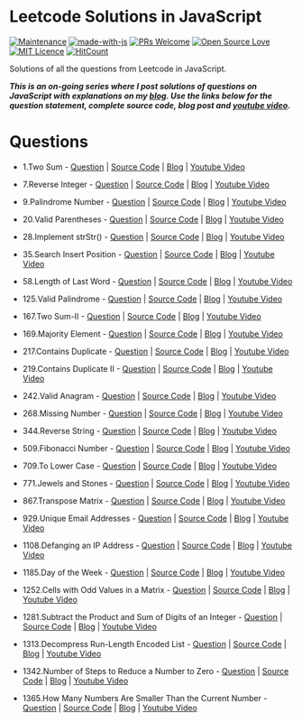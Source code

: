 # Leetcode Solutions in JavaScript

[![Maintenance](https://img.shields.io/badge/Maintained%3F-yes-green.svg)](https://github.com/rishabh1403/leetcode-javascript-solutions/graphs/commit-activity) [![made-with-js](https://img.shields.io/badge/Made%20with-JS-yellowgreen)](https://nodejs.org/) [![PRs Welcome](https://img.shields.io/badge/PRs-welcome-brightgreen.svg?style=flat-square)](http://makeapullrequest.com) [![Open Source Love](https://badges.frapsoft.com/os/v1/open-source.svg?v=103)](https://github.com/ellerbrock/open-source-badges/) [![MIT Licence](https://badges.frapsoft.com/os/mit/mit.svg?v=103)](https://opensource.org/licenses/mit-license.php) [![HitCount](http://hits.dwyl.io/rishabh1403/leetcode-javascript-solutions.svg)](http://hits.dwyl.io/rishabh1403/leetcode-javascript-solutions)

Solutions of all the questions from Leetcode in JavaScript.

***This is an on-going series where I post solutions of questions on JavaScript with explanations on my [blog](https://rishabh1403.com). Use the links below for the question statement, complete source code, blog post and [youtube video](https://youtube.com/rishabh1403).***

# Questions

- 1.Two Sum - [Question](https://leetcode.com/problems/two-sum/) | [Source Code](https://github.com/rishabh1403/leetcode-javascript-solutions/blob/master/1-100/1-two-sum.js) | [Blog](https://rishabh1403.com/leetcode-solution-of-two-sum-in-javascript) | [Youtube Video](https://www.youtube.com/watch?v=qqC9m93ofwI)

- 7.Reverse Integer - [Question](https://leetcode.com/problems/reverse-integer/) | [Source Code](https://github.com/rishabh1403/leetcode-javascript-solutions/blob/master/1-100/7-reverse-integer.js) | [Blog](https://rishabh1403.com/leetcode-solution-of-reverse-integer-in-javascript) | [Youtube Video](https://www.youtube.com/watch?v=cIBwTqjh6VQ)

- 9.Palindrome Number - [Question](https://leetcode.com/problems/palindrome-number/) | [Source Code](https://github.com/rishabh1403/leetcode-javascript-solutions/blob/master/1-100/9-palindrome-number.js) | [Blog](https://rishabh1403.com/leetcode-solution-of-palindrome-number-in-javascript) | [Youtube Video](https://youtu.be/7lCkkX3UAvU)

- 20.Valid Parentheses - [Question](https://leetcode.com/problems/valid-parentheses/) | [Source Code](https://github.com/rishabh1403/leetcode-javascript-solutions/blob/master/1-100/20-valid-parentheses.js) | [Blog](https://rishabh1403.com/posts/coding/leetcode/2019/09/leetcode-solution-of-valid-parentheses-in-javascript) | [Youtube Video](https://youtu.be/OuRH74PiPas)

- 28.Implement strStr() - [Question](https://leetcode.com/problems/implement-strstr/) | [Source Code](https://github.com/rishabh1403/leetcode-javascript-solutions/blob/master/1-100/28-implement-strstr.js) | [Blog](https://rishabh1403.com/posts/coding/leetcode/2020/03/leetcode-implement-strstr) | [Youtube Video](https://youtu.be/pKa_2pLb3Rw)

- 35.Search Insert Position - [Question](https://leetcode.com/problems/search-insert-position/) | [Source Code](https://github.com/rishabh1403/leetcode-javascript-solutions/blob/master/1-100/35-search-insert-position.js) | [Blog](https://rishabh1403.com/posts/coding/leetcode/2020/03/leetcode-search-insert-position) | [Youtube Video](https://youtu.be/l2XPvyTlC6c)

- 58.Length of Last Word - [Question](https://leetcode.com/problems/length-of-last-word/) | [Source Code](https://github.com/rishabh1403/leetcode-javascript-solutions/blob/master/1-100/58-length-of-last-word.js) | [Blog](https://rishabh1403.com/posts/coding/leetcode/2020/03/leetcode-length-of-last-word) | [Youtube Video](https://youtu.be/2PQ4vtnLfnw)

- 125.Valid Palindrome - [Question](https://leetcode.com/problems/valid-palindrome/) | [Source Code](https://github.com/rishabh1403/leetcode-javascript-solutions/blob/master/101-200/125-valid-palindrome.js) | [Blog](https://rishabh1403.com/posts/coding/leetcode/2020/03/leetcode-valid-palindrome) | [Youtube Video](https://youtu.be/zqQRjBbwRew)

- 167.Two Sum-II - [Question](https://leetcode.com/problems/two-sum-ii-input-array-is-sorted/) | [Source Code](https://github.com/rishabh1403/leetcode-javascript-solutions/blob/master/101-200/167-two-sum-ii.js) | [Blog](https://rishabh1403.com/leetcode-solution-of-two-sum-ii-in-javascript) | [Youtube Video](https://www.youtube.com/watch?v=MjxN8HIzIRc)

- 169.Majority Element - [Question](https://leetcode.com/problems/majority-element/) | [Source Code](https://github.com/rishabh1403/leetcode-javascript-solutions/blob/master/101-200/169-majority-element.js) | [Blog](https://rishabh1403.com/posts/coding/leetcode/2020/04/leetcode-majority-element) | [Youtube Video](https://youtu.be/p0vvs4Gq8qY)

- 217.Contains Duplicate - [Question](https://leetcode.com/problems/contains-duplicate/) | [Source Code](https://github.com/rishabh1403/leetcode-javascript-solutions/blob/master/201-300/217-contains-duplicate.js) | [Blog](https://rishabh1403.com/posts/coding/leetcode/2020/03/leetcode-contains-duplicate) | [Youtube Video](https://youtu.be/cuR5uyV8snc)

- 219.Contains Duplicate II - [Question](https://leetcode.com/problems/contains-duplicate-ii/) | [Source Code](https://github.com/rishabh1403/leetcode-javascript-solutions/blob/master/201-300/219-contains-duplicate-ii.js) | [Blog](https://rishabh1403.com/posts/coding/leetcode/2020/03/leetcode-contains-duplicate-ii) | [Youtube Video](https://youtu.be/O4MF2wBOrTM)

- 242.Valid Anagram - [Question](https://leetcode.com/problems/valid-anagram/) | [Source Code](https://github.com/rishabh1403/leetcode-javascript-solutions/blob/master/201-300/242-valid-anagram.js) | [Blog](https://rishabh1403.com/posts/coding/leetcode/2020/03/leetcode-valid-anagram) | [Youtube Video](https://youtu.be/7z25qqUCOUE)

- 268.Missing Number - [Question](https://leetcode.com/problems/missing-number/) | [Source Code](https://github.com/rishabh1403/leetcode-javascript-solutions/blob/master/201-300/268-missing-number.js) | [Blog](https://rishabh1403.com/posts/coding/leetcode/2020/03/leetcode-missing-number) | [Youtube Video](https://youtu.be/I6AUMvi13fc)

- 344.Reverse String - [Question](https://leetcode.com/problems/reverse-string/) | [Source Code](https://github.com/rishabh1403/leetcode-javascript-solutions/blob/master/301-400/344-reverse-string.js) | [Blog](https://rishabh1403.com/posts/coding/leetcode/2020/04/leetcode-reverse-string) | [Youtube Video](https://youtu.be/8j24rPjGBwU)

- 509.Fibonacci Number - [Question](https://leetcode.com/problems/fibonacci-number/) | [Source Code](https://github.com/rishabh1403/leetcode-javascript-solutions/blob/master/501-600/509-fibonacci-number.js) | [Blog](https://rishabh1403.com/posts/coding/leetcode/2020/04/leetcode-fibonacci-number) | [Youtube Video](https://youtu.be/iyyhQfO_KKY)

- 709.To Lower Case - [Question](https://leetcode.com/problems/to-lower-case/) | [Source Code](https://github.com/rishabh1403/leetcode-javascript-solutions/blob/master/701-800/709-to-lower-case.js) | [Blog](https://rishabh1403.com/posts/coding/leetcode/2020/03/leetcode-to-lower-case) | [Youtube Video](https://youtu.be/jFi7-YgIXJQ)

- 771.Jewels and Stones - [Question](https://leetcode.com/problems/jewels-and-stones/) | [Source Code](https://github.com/rishabh1403/leetcode-javascript-solutions/blob/master/701-800/771-jewels-and-stones.js) | [Blog](https://rishabh1403.com/posts/coding/leetcode/2020/03/leetcode-jewels-and-stones) | [Youtube Video](https://youtu.be/cNVJZF5UT1w)

- 867.Transpose Matrix - [Question](https://leetcode.com/problems/transpose-matrix/) | [Source Code](https://github.com/rishabh1403/leetcode-javascript-solutions/blob/master/801-900/867-transpose-matrix.js) | [Blog](https://rishabh1403.com/posts/coding/leetcode/2020/04/leetcode-transpose-matrix) | [Youtube Video](https://youtu.be/cMnPxDJlFIc)

- 929.Unique Email Addresses - [Question](https://leetcode.com/problems/unique-email-addresses/) | [Source Code](https://github.com/rishabh1403/leetcode-javascript-solutions/blob/master/901-1000/929-unique-email-address.js) | [Blog](https://rishabh1403.com/posts/coding/leetcode/2020/04/leetcode-unique-email-address) | [Youtube Video](https://youtu.be/X93pmKET_FY)

- 1108.Defanging an IP Address - [Question](https://leetcode.com/problems/defanging-an-ip-address/) | [Source Code](https://github.com/rishabh1403/leetcode-javascript-solutions/blob/master/1101-1200/1108-defang-ip-address.js) | [Blog](https://rishabh1403.com/posts/coding/leetcode/2020/03/leetcode-defang-ip-address) | [Youtube Video](https://youtu.be/s_CepLCQHNY)

- 1185.Day of the Week - [Question](https://leetcode.com/problems/day-of-the-week/) | [Source Code](https://github.com/rishabh1403/leetcode-javascript-solutions/blob/master/1101-1200/1185-day-f-week.js) | [Blog](https://rishabh1403.com/posts/coding/leetcode/2020/04/leetcode-day-of-week) | [Youtube Video](https://youtu.be/LiJ9H7I6AU0)

- 1252.Cells with Odd Values in a Matrix - [Question](https://leetcode.com/problems/cells-with-odd-values-in-a-matrix/) | [Source Code](https://github.com/rishabh1403/leetcode-javascript-solutions/blob/master/1201-1300/1252-cells-with-odd-values.js) | [Blog](https://rishabh1403.com/posts/coding/leetcode/2020/04/leetcode-cells-with-odd-values-in-a-matrix) | [Youtube Video](https://youtu.be/PfIdfEH2qMY)

- 1281.Subtract the Product and Sum of Digits of an Integer - [Question](https://leetcode.com/problems/subtract-the-product-and-sum-of-digits-of-an-integer/) | [Source Code](https://github.com/rishabh1403/leetcode-javascript-solutions/blob/master/1201-1300/1281-subtract-product-sum-of-digits.js) | [Blog](https://rishabh1403.com/posts/coding/leetcode/2020/04/leetcode-subtract-product-sum-of-digits-of-number) | [Youtube Video](https://youtu.be/BL6VoKQqlmM)

- 1313.Decompress Run-Length Encoded List - [Question](https://leetcode.com/problems/decompress-run-length-encoded-list/) | [Source Code](https://github.com/rishabh1403/leetcode-javascript-solutions/blob/master/1301-1400/1313-decompress-run-length-encoded-list.js) | [Blog](https://rishabh1403.com/posts/coding/leetcode/2020/04/leetcode-decompress-run-length-encoded-list) | [Youtube Video](https://youtu.be/Ds5zZNOk89U)

- 1342.Number of Steps to Reduce a Number to Zero - [Question](https://leetcode.com/problems/number-of-steps-to-reduce-a-number-to-zero/) | [Source Code](https://github.com/rishabh1403/leetcode-javascript-solutions/blob/master/1301-1400/1342-reduce-numer-to-zero.js) | [Blog](https://rishabh1403.com/posts/coding/leetcode/2020/03/leetcode-number-of-steps-to-reduce-a-number-to-zero) | [Youtube Video](https://www.youtube.com/watch?v=sQYhrMf1VMc)

- 1365.How Many Numbers Are Smaller Than the Current Number - [Question](https://leetcode.com/problems/how-many-numbers-are-smaller-than-the-current-number/) | [Source Code](https://github.com/rishabh1403/leetcode-javascript-solutions/blob/master/1301-1400/1365-how-many-numbers-smaller-than-current-number.js) | [Blog](https://rishabh1403.com/posts/coding/leetcode/2020/03/leetcode-how-many-numbers-smaller-than-current-number) | [Youtube Video](https://youtu.be/a2RWy9kqOhs)